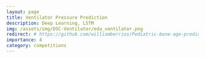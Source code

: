 ```yaml
---
layout: page
title: Ventilator Pressure Prediction
description: Deep Learning, LSTM
img: /assets/img/DSC-Ventilator/eda_ventilator.png
redirect: # https://github.com/williamberrios/Pediatric-bone-age-prediciton
importance: 4
category: competitions
---
```

